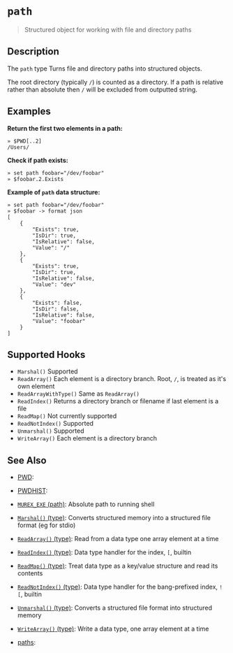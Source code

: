 # `path` 

> Structured object for working with file and directory paths

## Description

The `path` type Turns file and directory paths into structured objects.

The root directory (typically `/`) is counted as a directory. If a path is
relative rather than absolute then `/` will be excluded from outputted string.

## Examples

**Return the first two elements in a path:**

```
» $PWD[..2]
/Users/
```

**Check if path exists:**

```
» set path foobar="/dev/foobar"
» $foobar.2.Exists
```

**Example of `path` data structure:**

```
» set path foobar="/dev/foobar"
» $foobar -> format json
[
    {
        "Exists": true,
        "IsDir": true,
        "IsRelative": false,
        "Value": "/"
    },
    {
        "Exists": true,
        "IsDir": true,
        "IsRelative": false,
        "Value": "dev"
    },
    {
        "Exists": false,
        "IsDir": false,
        "IsRelative": false,
        "Value": "foobar"
    }
]
```

## Supported Hooks

* `Marshal()`
    Supported
* `ReadArray()`
    Each element is a directory branch. Root, `/`, is treated as it's own element
* `ReadArrayWithType()`
    Same as `ReadArray()`
* `ReadIndex()`
    Returns a directory branch or filename if last element is a file
* `ReadMap()`
    Not currently supported
* `ReadNotIndex()`
    Supported
* `Unmarshal()`
    Supported
* `WriteArray()`
    Each element is a directory branch

## See Also

* [PWD](../variables/PWD.md):
  
* [PWDHIST](../variables/PWDHIST.md):
  
* [`MUREX_EXE` (path)](../variables/MUREX_EXE.md):
  Absolute path to running shell
* [`Marshal()` (type)](../apis/Marshal.md):
  Converts structured memory into a structured file format (eg for stdio)
* [`ReadArray()` (type)](../apis/ReadArray.md):
  Read from a data type one array element at a time
* [`ReadIndex()` (type)](../apis/ReadIndex.md):
  Data type handler for the index, `[`, builtin
* [`ReadMap()` (type)](../apis/ReadMap.md):
  Treat data type as a key/value structure and read its contents
* [`ReadNotIndex()` (type)](../apis/ReadNotIndex.md):
  Data type handler for the bang-prefixed index, `![`, builtin
* [`Unmarshal()` (type)](../apis/Unmarshal.md):
  Converts a structured file format into structured memory
* [`WriteArray()` (type)](../apis/WriteArray.md):
  Write a data type, one array element at a time
* [paths](../types/paths.md):
  